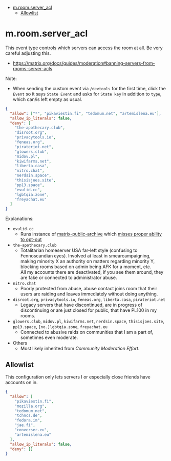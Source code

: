 <!-- @format -->

<!-- START doctoc generated TOC please keep comment here to allow auto update -->
<!-- DON'T EDIT THIS SECTION, INSTEAD RE-RUN doctoc TO UPDATE -->

- [m.room.server_acl](#mroomserver_acl)
  - [Allowlist](#allowlist)

<!-- END doctoc generated TOC please keep comment here to allow auto update -->

# m.room.server_acl

This event type controls which servers can access the room at all. Be very
careful adjusting this.

- https://matrix.org/docs/guides/moderation#banning-servers-from-rooms-server-acls

Note:

- When sending the custom event via `/devtools` for the first time, click the
  `Event` so it says `State Event` and asks for `State key` in addition to
  `type`, which can/is left empty as usual.

```json
{
  "allow": ["*", "pikaviestin.fi", "tedomum.net", "artemislena.eu"],
  "allow_ip_literals": false,
  "deny": [
    "the-apothecary.club",
    "disroot.org",
    "privacytools.io",
    "feneas.org",
    "pirateriot.net",
    "glowers.club",
    "midov.pl",
    "kiwifarms.net",
    "liberta.casa",
    "nitro.chat",
    "nerdsin.space",
    "thisisjoes.site",
    "pp13.space",
    "evulid.cc",
    "lgbtqia.zone",
    "freyachat.eu"
  ]
}
```

Explanations:

- `evulid.cc`
  - Runs instance of
    [matrix-public-archive](https://github.com/matrix-org/matrix-public-archive/issues/47)
    which
    [misses proper ability to opt-out](https://github.com/matrix-org/matrix-public-archive/issues/47)
- `the-apothecary.club`
  - Totalitarian homeserver USA far-left style (confusing to Fennoscandian
    eyes). Involved at least in smearcampaigning, making minority X an
    authority on matters regarding minority Y, blocking rooms based on admin
    being AFK for a moment, etc.  
    All my accounts there are deactivated, if you see them around, they are
    fake or connected to administrator abuse.
- `nitro.chat`
  - Poorly protected from abuse, abuse contact joins room that their users are
    raiding and leaves immediately without doing anything.
- `disroot.org`, `privacytools.io`, `feneas.org`, `liberta.casa`,
  `pirateriot.net`
  - Legacy servers that have discontinued, are in progress of discontinuing or
    are just closed for public, that have PL100 in my rooms.
- `glowers.club`, `midov.pl`, `kiwifarms.net`, `nerdsin.space`,
  `thisisjoes.site`, `pp13.space`, `[no.]lgbtqia.zone`, `freyachat.eu`
  - Connected to abusive raids on communities that I am a part of, sometimes
    even moderate.
- Others
  - Most likely inherited from _Community Moderation Effort_.

## Allowlist

This configuration only lets servers I or especially close friends have
accounts on in.

```json
{
  "allow": [
    "pikaviestin.fi",
    "mozilla.org",
    "tedomum.net",
    "tchncs.de",
    "fedora.im",
    "jae.fi",
    "converser.eu",
    "artemislena.eu"
  ],
  "allow_ip_literals": false,
  "deny": []
}
```
